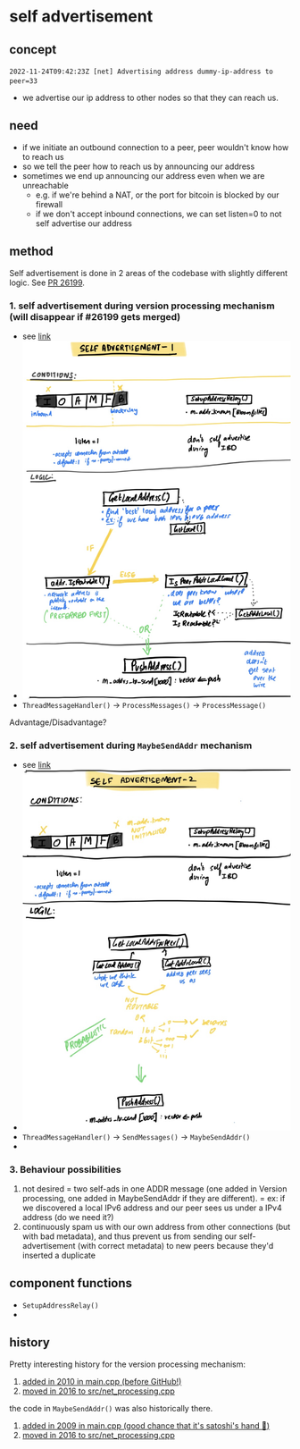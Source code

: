 # self advertisement

## concept
`2022-11-24T09:42:23Z [net] Advertising address dummy-ip-address to peer=33`
- we advertise our ip address to other nodes so that they can reach us.

## need
- if we initiate an outbound connection to a peer, peer wouldn't know how to reach us
- so we tell the peer how to reach us by announcing our address
- sometimes we end up announcing our address even when we are unreachable
	- e.g. if we're behind a NAT, or the port for bitcoin is blocked by our firewall
	- if we don't accept inbound connections, we can set listen=0 to not self advertise our address
  
## method

Self advertisement is done in 2 areas of the codebase with slightly different logic. See [PR 26199](https://github.com/bitcoin/bitcoin/pull/26199).

### 1. self advertisement during version processing mechanism (will disappear if #26199 gets merged)
- see [link](https://github.com/bitcoin/bitcoin/blob/bdcafb913398f0cdaff9c880618f9ebfc85c7693/src/net_processing.cpp#L3278-L3307)
- ![image](./images/self-advertisement/self-adv-1.jpg) 
- `ThreadMessageHandler()` -> `ProcessMessages()` -> `ProcessMessage()` 

Advantage/Disadvantage?

### 2. self advertisement during `MaybeSendAddr` mechanism
- see [link](https://github.com/bitcoin/bitcoin/blob/bdcafb913398f0cdaff9c880618f9ebfc85c7693/src/net_processing.cpp#L5077-L5094)
- ![image](./images/self-advertisement/self-adv-2.jpg)
- `ThreadMessageHandler()` -> `SendMessages()` -> `MaybeSendAddr()`
- 

### 3. Behaviour possibilities
1.  not desired = two self-ads in one ADDR message (one added in Version processing, one added in MaybeSendAddr if they are different).
		= ex: if we discovered a local IPv6 address and our peer sees us under a IPv4 address (do we need it?)
2.  continuously spam us with our own address from other connections (but with bad metadata), and thus prevent us from sending our self-advertisement (with correct metadata) to new peers because they'd inserted a duplicate

## component functions
- `SetupAddressRelay()`
- 

## history
Pretty interesting history for the version processing mechanism:
1. [added in 2010 in main.cpp (before GitHub!)](https://github.com/TheBlueMatt/bitcoin/commit/c891967b6fcab2e8dc4ce0c787312b36c07efa4d#diff-608d8de3fba954c50110b6d7386988f27295de845e9d7174e40095ba5efcf1bbR2175)
2. [moved in 2016 to src/net_processing.cpp](https://github.com/bitcoin/bitcoin/pull/9260/commits/e736772c56a883e2649cc8534dd7857a0718ec56#diff-6875de769e90cec84d2e8a9c1b962cdbcda44d870d42e4215827e599e11e90e3R1184)

the code in `MaybeSendAddr()` was also historically there.
1. [added in 2009 in main.cpp (good chance that it's satoshi's hand :eyes:)](https://github.com/bitcoin/bitcoin/commit/e4c05d31778a85014b2a52e2f20753b38dfbf950#diff-608d8de3fba954c50110b6d7386988f27295de845e9d7174e40095ba5efcf1bbR2103)
2. [moved in 2016 to src/net_processing.cpp](https://github.com/bitcoin/bitcoin/commit/e736772c56a883e2649cc8534dd7857a0718ec56#diff-34d21af3c614ea3cee120df276c9c4ae95053830d7f1d3deaf009a4625409ad2L6601)
 
